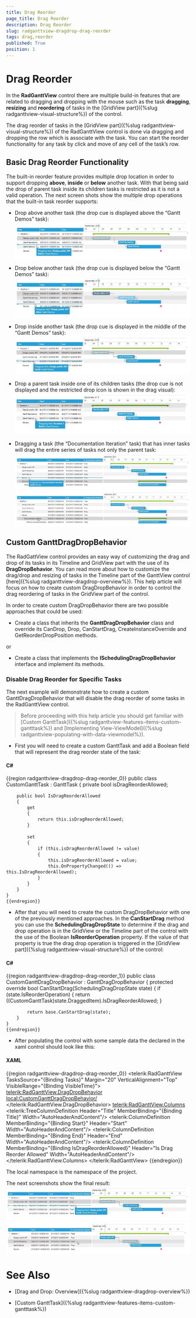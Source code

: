 ```yaml
---
title: Drag Reorder
page_title: Drag Reorder
description: Drag Reorder
slug: radganttview-dragdrop-drag-reorder
tags: drag,reorder
published: True
position: 1
---
```


# Drag Reorder



In the __RadGanttView__ control there are multiple build-in features that are related to dragging and dropping with the mouse such as the task __dragging__, __resizing__ and __reordering__ of tasks in the [GridView part]({%slug radganttview-visual-structure%}) of the control.
            

The drag reorder of tasks in the [GridView part]({%slug radganttview-visual-structure%}) of the RadGanttView control is done via dragging and dropping the row which is associate with the task. You can start the reorder functionality for any task by click and move of any cell of the task’s row.
            

## Basic Drag Reorder Functionality

The built-in reorder feature provides multiple drop location in order to support dropping __above__, __inside__ or __below__ another task. With that being said the drop of parent task inside its children tasks is restricted as it is not a valid operation. The next screen shots show the multiple drop operations that the built-in task reorder supports:
                

* Drop above another task (the drop cue is displayed above the “Gantt Demos” task):
                        ![radganttview-dragdrop-drag-reorder-1](images/radganttview-dragdrop-drag-reorder-1.jpg)

* Drop below another task (the drop cue is displayed below the “Gantt Demos” task):
                        ![radganttview-dragdrop-drag-reorder-2](images/radganttview-dragdrop-drag-reorder-2.jpg)

* Drop inside another task (the drop cue is displayed in the middle of the “Gantt Demos” task):
                        ![radganttview-dragdrop-drag-reorder-3](images/radganttview-dragdrop-drag-reorder-3.jpg)

* Drop a parent task inside one of its children tasks (the drop cue is not displayed and the restricted drop icon is shown in the drag visual):
                        ![radganttview-dragdrop-drag-reorder-4](images/radganttview-dragdrop-drag-reorder-4.jpg)

* Dragging a task (the “Documentation Iteration” task) that has inner tasks will drag the entire series of tasks not only the parent task:
                        ![radganttview-dragdrop-drag-reorder-5](images/radganttview-dragdrop-drag-reorder-5.jpg)![radganttview-dragdrop-drag-reorder-6](images/radganttview-dragdrop-drag-reorder-6.jpg)

## Custom GanttDragDropBehavior

The RadGattView control provides an easy way of customizing the drag and drop of its tasks in its Timeline and GridView part with the use of its __DragDropBehavior__. You can read more about how to customize the drag/drop and resizing of tasks in the Timeline part of the GanttView control [here]({%slug radganttview-dragdrop-overview%}). This help article will focus on how to create custom DragDropBehavior in order to control the drag reordering of tasks in the GridView part of the control.
                

In order to create custom DragDropBehavior there are two possible approaches that could be used:
                

* Create a class that inherits the __GanttDragDropBehavior__ class and override its CanDrop, Drop, CanStartDrag, CreateInstanceOverride and GetReorderDropPosition methods.
                        

or
                

* Create a class that implements the __ISchedulingDragDropBehavior__ interface and implement its methods.
                        

### Disable Drag Reorder for Specific Tasks

The next example will demonstrate how to create a custom GanttDragDropBehavior that will disable the drag reorder of some tasks in the RadGanttView control.
                        

>Before proceeding with this help article you should get familiar with [Custom GanttTask]({%slug radganttview-features-items-custom-gantttask%}) and [Implementing View-ViewModel]({%slug radganttview-populating-with-data-viewmodel%}).
                            

* First you will need to create a custom GanttTask and add a Boolean field that will represent the drag reorder state of the task:
                                

#### __C#__

{{region radganttview-dragdrop-drag-reorder_0}}
	public class CustomGanttTask : GanttTask
	{
	    private bool isDragReorderAllowed;
	
	    public bool IsDragReorderAllowed
	    {
	        get
	        {
	            return this.isDragReorderAllowed;
	        }
	
	        set
	        {
	            if (this.isDragReorderAllowed != value)
	            {
	                this.isDragReorderAllowed = value;
	                this.OnPropertyChanged(() => this.IsDragReorderAllowed);
	            }
	        }
	    }
	}
	{{endregion}}



* After that you will need to create the custom DragDropBehavior with one of the previously mentioned approaches. In the __CanStartDrag__ method you can use the __SchedulingDragDropState__ to determine if the drag and drop operation is in the GridView or the Timeline part of the control with the use of the Boolean __IsReorderOperation__ property. If the value of that property is true the drag drop operation is triggered in the [GridView part]({%slug radganttview-visual-structure%}) of the control:
                                

#### __C#__

{{region radganttview-dragdrop-drag-reorder_1}}
	public class CustomGanttDragDropBehavior : GanttDragDropBehavior
	{
	    protected override bool CanStartDrag(SchedulingDragDropState state)
	    {
	        if (state.IsReorderOperation)
	        {
	            return ((CustomGanttTask)state.DraggedItem).IsDragReorderAllowed;
	        }
	
	        return base.CanStartDrag(state);
	    }
	}
	{{endregion}}



* After populating the control with some sample data the declared in the xaml control should look like this:
                                

#### __XAML__

{{region radganttview-dragdrop-drag-reorder_0}}
	<telerik:RadGanttView TasksSource="{Binding Tasks}" Margin="20"
					VerticalAlignment="Top" 
					VisibleRange="{Binding VisibleTime}">
	    <telerik:RadGanttView.DragDropBehavior>
	        <local:CustomGanttDragDropBehavior/>
	    </telerik:RadGanttView.DragDropBehavior>
	    <telerik:RadGanttView.Columns>
	        <telerik:TreeColumnDefinition Header="Title" MemberBinding="{Binding Title}" Width="AutoHeaderAndContent"/>
	        <telerik:ColumnDefinition MemberBinding="{Binding Start}" Header="Start" Width="AutoHeaderAndContent"/>
	        <telerik:ColumnDefinition MemberBinding="{Binding End}" Header="End" Width="AutoHeaderAndContent"/>
	        <telerik:ColumnDefinition MemberBinding="{Binding IsDragReorderAllowed}" Header="Is Drag Reorder Allowed" Width="AutoHeaderAndContent"/>
	    </telerik:RadGanttView.Columns>
	</telerik:RadGanttView>
	{{endregion}}



The local namespace is the namespace of the project.
                        

The next screenshots show the final result:
                        ![radganttview-dragdrop-drag-reorder-7](images/radganttview-dragdrop-drag-reorder-7.jpg)![radganttview-dragdrop-drag-reorder-8](images/radganttview-dragdrop-drag-reorder-8.jpg)

# See Also

 * [Drag and Drop: Overview]({%slug radganttview-dragdrop-overview%})

 * [Custom GanttTask]({%slug radganttview-features-items-custom-gantttask%})

